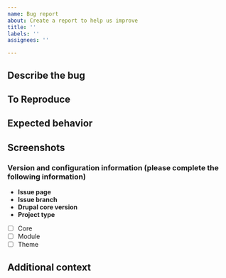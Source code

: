 ```yaml
---
name: Bug report
about: Create a report to help us improve
title: ''
labels: ''
assignees: ''

---
```


## Describe the bug

<!--
A clear and concise description of what the bug is.
-->

## To Reproduce

<!--
Steps to reproduce the behavior:
-->

## Expected behavior

<!--
A clear and concise description of what you expected to happen.
-->

## Screenshots

<!--
If applicable, add screenshots to help explain your problem.
-->

### Version and configuration information (please complete the following information)

- **Issue page** <!-- ie. https://www.drupal.org/project/feeds/issues/3206365 -->
- **Issue branch** <!-- ie. feeds-3206365 -->
- **Drupal core version** <!-- ie. 9.3.x / 9.2.0 / etc -->
- **Project type**
- [ ] Core
- [ ] Module
- [ ] Theme

## Additional context

<!--
Add any other context about the problem here. Thanks!
-->
